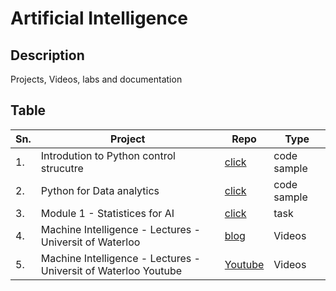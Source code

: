 # Artificial Intelligence



## Description

Projects, Videos, labs and documentation

## Table

|Sn.| Project | Repo | Type |
|-----------------|-----------------|-----------------|-----------------|
|1.| Introdution to Python control strucutre    | [click](https://github.com/JagdishMane/python-control-structure.git) | code sample |
|2.| Python for Data analytics  | [click](https://github.com/JagdishMane/python-foundation-for-statistices-data-analytics.git) | code sample |
|3.| Module 1 - Statistices for AI  |   [click](https://github.com/JagdishMane/python-foundation-for-statistices-data-analytics.git)   | task |
|4.| Machine Intelligence - Lectures - Universit of Waterloo | [blog](https://tizhoosh.com/lectures/) | Videos |
|5.| Machine Intelligence - Lectures - Universit of Waterloo Youtube | [Youtube](https://www.youtube.com/@KimiaLabMayo/videos) | Videos |

